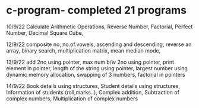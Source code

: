 # c-program- completed 21 programs
10/9/22
Calculate Arithmetic Operations, 
Reverse Number,
Factorial,
Perfect Number,
Decimal Square Cube,

12/9/22
composite no,
no.of.vowels,
ascending and descending,
reverse an array,
binary search,
multiplication matrix,
mean median mode,

13/9/22
add 2no using pointer,
max num b/w 2no using pointer,
print element in pointer,
length of the string using pointer,
largest number using dynamic memory allocation,
swapping of 3 numbers,
factorial in pointers

14/9/22
Book details using structures,
Student details using structures, 
Information of students (roll,marks..),
Complex addition,
Subtraction of complex numbers,
Multiplication of complex numbers

